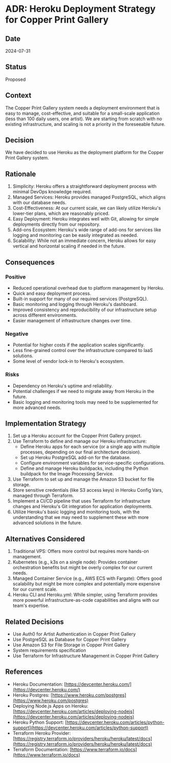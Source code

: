 # ADR: Heroku Deployment Strategy for Copper Print Gallery

## Date
2024-07-31

## Status
Proposed

## Context
The Copper Print Gallery system needs a deployment environment that is easy to manage, cost-effective, and suitable for a small-scale application (less than 100 daily users, one artist). We are starting from scratch with no existing infrastructure, and scaling is not a priority in the foreseeable future.

## Decision
We have decided to use Heroku as the deployment platform for the Copper Print Gallery system.

## Rationale
1. Simplicity: Heroku offers a straightforward deployment process with minimal DevOps knowledge required.
2. Managed Services: Heroku provides managed PostgreSQL, which aligns with our database needs.
3. Cost-Effectiveness: At our current scale, we can likely utilize Heroku's lower-tier plans, which are reasonably priced.
4. Easy Deployment: Heroku integrates well with Git, allowing for simple deployments directly from our repository.
5. Add-ons Ecosystem: Heroku's wide range of add-ons for services like logging and monitoring can be easily integrated as needed.
6. Scalability: While not an immediate concern, Heroku allows for easy vertical and horizontal scaling if needed in the future.

## Consequences

### Positive
- Reduced operational overhead due to platform management by Heroku.
- Quick and easy deployment process.
- Built-in support for many of our required services (PostgreSQL).
- Basic monitoring and logging through Heroku's dashboard.
- Improved consistency and reproducibility of our infrastructure setup across different environments.
- Easier management of infrastructure changes over time.

### Negative
- Potential for higher costs if the application scales significantly.
- Less fine-grained control over the infrastructure compared to IaaS solutions.
- Some level of vendor lock-in to Heroku's ecosystem.

### Risks
- Dependency on Heroku's uptime and reliability.
- Potential challenges if we need to migrate away from Heroku in the future.
- Basic logging and monitoring tools may need to be supplemented for more advanced needs.

## Implementation Strategy
1. Set up a Heroku account for the Copper Print Gallery project.
2. Use Terraform to define and manage our Heroku infrastructure:
    - Define Heroku apps for each service (or a single app with multiple processes, depending on our final architecture decision).
    - Set up Heroku PostgreSQL add-on for the database.
    - Configure environment variables for service-specific configurations.
    - Define and manage Heroku buildpacks, including the Python buildpack for the Image Processing Service.
3. Use Terraform to set up and manage the Amazon S3 bucket for file storage.
4. Store sensitive credentials (like S3 access keys) in Heroku Config Vars, managed through Terraform.
5. Implement a CI/CD pipeline that uses Terraform for infrastructure changes and Heroku's Git integration for application deployments.
6. Utilize Heroku's basic logging and monitoring tools, with the understanding that we may need to supplement these with more advanced solutions in the future.

## Alternatives Considered
1. Traditional VPS: Offers more control but requires more hands-on management.
2. Kubernetes (e.g., k3s on a single node): Provides container orchestration benefits but might be overly complex for our current needs.
3. Managed Container Service (e.g., AWS ECS with Fargate): Offers good scalability but might be more complex and potentially more expensive for our current scale.
4. Heroku CLI and Heroku.yml: While simpler, using Terraform provides more powerful infrastructure-as-code capabilities and aligns with our team's expertise.

## Related Decisions
- Use Auth0 for Artist Authentication in Copper Print Gallery
- Use PostgreSQL as Database for Copper Print Gallery
- Use Amazon S3 for File Storage in Copper Print Gallery
- System requirements specification
- Use Terraform for Infrastructure Management in Copper Print Gallery

## References
- Heroku Documentation: [https://devcenter.heroku.com/](https://devcenter.heroku.com/)
- Heroku Postgres: [https://www.heroku.com/postgres](https://www.heroku.com/postgres)
- Deploying Node.js Apps on Heroku: [https://devcenter.heroku.com/articles/deploying-nodejs](https://devcenter.heroku.com/articles/deploying-nodejs)
- Heroku Python Support: [https://devcenter.heroku.com/articles/python-support](https://devcenter.heroku.com/articles/python-support)
- Terraform Heroku Provider: [https://registry.terraform.io/providers/heroku/heroku/latest/docs](https://registry.terraform.io/providers/heroku/heroku/latest/docs)
- Terraform Documentation: [https://www.terraform.io/docs](https://www.terraform.io/docs)
